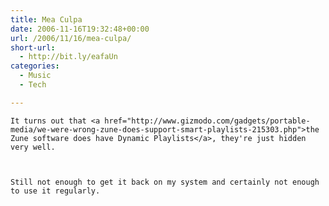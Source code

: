 ```yaml
---
title: Mea Culpa
date: 2006-11-16T19:32:48+00:00
url: /2006/11/16/mea-culpa/
short-url:
  - http://bit.ly/eafaUn
categories:
  - Music
  - Tech

---
```

<div class='microid-mailto+http:sha1:b2be54a2129aebad3926da3d857e565320e827ba'>
  
    It turns out that <a href="http://www.gizmodo.com/gadgets/portable-media/we-were-wrong-zune-does-support-smart-playlists-215303.php">the Zune software does have Dynamic Playlists</a>, they're just hidden very well.
  
  
  
    Still not enough to get it back on my system and certainly not enough to use it regularly.
  
